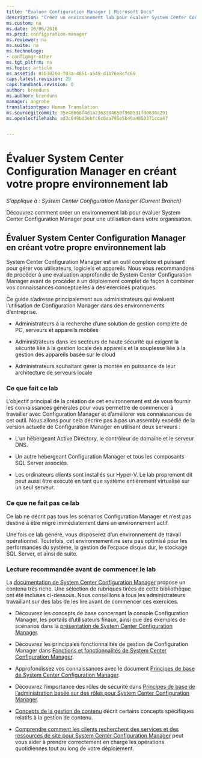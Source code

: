 ```yaml
---
title: "Évaluer Configuration Manager | Microsoft Docs"
description: "Créez un environnement lab pour évaluer System Center Configuration Manager pour une utilisation dans votre organisation."
ms.custom: na
ms.date: 10/06/2016
ms.prod: configuration-manager
ms.reviewer: na
ms.suite: na
ms.technology:
- configmgr-other
ms.tgt_pltfrm: na
ms.topic: article
ms.assetid: 01b30260-f03a-4851-a549-d1b76e8cfc69
caps.latest.revision: 25
caps.handback.revision: 0
author: brenduns
ms.author: brenduns
manager: angrobe
translationtype: Human Translation
ms.sourcegitcommit: 35e48666f4d1a2363304650f960531fd0630a291
ms.openlocfilehash: ad3c849bd3ebfc6c0aa795e5b49a4850371cda47


---
```

# <a name="evaluate-system-center-configuration-manager-by-building-your-own-lab-environment"></a>Évaluer System Center Configuration Manager en créant votre propre environnement lab

*S’applique à : System Center Configuration Manager (Current Branch)*

Découvrez comment créer un environnement lab pour évaluer System Center Configuration Manager pour une utilisation dans votre organisation.  

## <a name="evaluate-system-center-configuration-manager-by-building-your-own-lab-environment"></a>Évaluer System Center Configuration Manager en créant votre propre environnement lab  
 System Center Configuration Manager est un outil complexe et puissant pour gérer vos utilisateurs, logiciels et appareils. Nous vous recommandons de procéder à une évaluation approfondie de System Center Configuration Manager avant de procéder à un déploiement complet de façon à combiner vos connaissances conceptuelles à des exercices pratiques.  

 Ce guide s’adresse principalement aux administrateurs qui évaluent l’utilisation de Configuration Manager dans des environnements d’entreprise.  

-   Administrateurs à la recherche d’une solution de gestion complète de PC, serveurs et appareils mobiles  

-   Administrateurs dans les secteurs de haute sécurité qui exigent la sécurité liée à la gestion locale des appareils et la souplesse liée à la gestion des appareils basée sur le cloud  

-   Administrateurs souhaitant gérer la montée en puissance de leur architecture de serveurs locale  

### <a name="what-this-lab-does"></a>Ce que fait ce lab  
 L’objectif principal de la création de cet environnement est de vous fournir les connaissances générales pour vous permettre de commencer à travailler avec Configuration Manager et d’améliorer vos connaissances de cet outil. Nous allons pour cela décrire pas à pas un assembly expédié de la version actuelle de Configuration Manager en utilisant deux serveurs :  

-   L’un hébergeant Active Directory, le contrôleur de domaine et le serveur DNS.  

-   Un autre hébergeant Configuration Manager et tous les composants SQL Server associés.  

-   Les ordinateurs clients sont installés sur Hyper-V. Le lab proprement dit peut aussi être exécuté en tant que système entièrement virtualisé sur un seul serveur.  

### <a name="what-this-lab-does-not-do"></a>Ce que ne fait pas ce lab  
 Ce lab ne décrit pas tous les scénarios Configuration Manager et n’est pas destiné à être migré immédiatement dans un environnement actif.  

 Une fois ce lab généré, vous disposerez d’un environnement de travail opérationnel. Toutefois, cet environnement ne sera pas optimisé pour les performances du système, la gestion de l’espace disque dur, le stockage SQL Server, et ainsi de suite.  

###  <a name="a-namebkmkevalreca-recommended-reading-prior-to-beginning-the-lab"></a><a name="BKMK_EvalRec"></a> Lecture recommandée avant de commencer le lab  
 La [documentation de System Center Configuration Manager](http://docs.microsoft.com/sccm/) propose un contenu très riche. Une sélection de rubriques tirées de cette bibliothèque ont été incluses ci-dessous. Nous conseillons à tous les administrateurs travaillant sur des labs de les lire avant de commencer ces exercices.  

-   Découvrez les concepts de base concernant la console Configuration Manager, les portails d’utilisateurs finaux, ainsi que des exemples de scénarios dans la [présentation de System Center Configuration Manager](../../core/understand/introduction.md).  

-   Découvrez les principales fonctionnalités de gestion de Configuration Manager dans [Fonctions et fonctionnalités de System Center Configuration Manager](../../core/plan-design/changes/features-and-capabilities.md).  

-   Approfondissez vos connaissances avec le document [Principes de base de System Center Configuration Manager](../../core/understand/fundamentals.md).  

-   Découvrez l’importance des rôles de sécurité dans [Principes de base de l’administration basée sur des rôles pour System Center Configuration Manager](../../core/understand/fundamentals-of-role-based-administration.md).  

-   [Concepts de la gestion de contenu](../../core/plan-design/hierarchy/fundamental-concepts-for-content-management.md) décrit certains concepts spécifiques relatifs à la gestion de contenu.  

-   [Comprendre comment les clients recherchent des services et des ressources de site pour System Center Configuration Manager](../../core/plan-design/hierarchy/understand-how-clients-find-site-resources-and-services.md) peut vous aider à prendre correctement en charge les opérations quotidiennes tout au long de votre déploiement.  



<!--HONumber=Jan17_HO4-->


